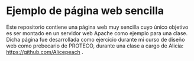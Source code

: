 # Ejemplo de página web sencilla
Este repositorio contiene una página web muy sencilla cuyo único objetivo es ser montado en un servidor web Apache como ejemplo para una clase.
Dicha página fue desarrollada como ejercicio durante mi curso de diseño web como prebecario de PROTECO, durante una clase a cargo de Alicia: https://github.com/Alicepeach .
